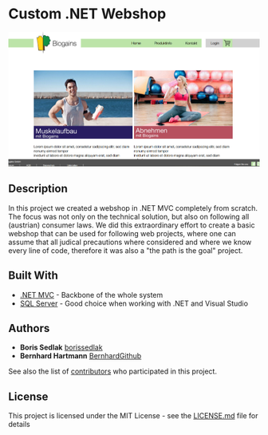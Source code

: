 # Custom .NET Webshop

![alt text](/biogains.jpg)

## Description

In this project we created a webshop in .NET MVC completely from scratch. The focus was not only on the technical solution, but 
also on following all (austrian) consumer laws. We did this extraordinary effort to create a basic webshop that can be used for 
following web projects, where one can assume that all judical precautions where considered and where we know every line of code,
therefore it was also a "the path is the goal" project.

## Built With

* [.NET MVC](https://www.asp.net/mvc) - Backbone of the whole system
* [SQL Server](https://www.microsoft.com/de-de/sql-server/sql-server-2016) - Good choice when working with .NET and Visual Studio

## Authors

* **Boris Sedlak**  [borissedlak](https://github.com/borissedlak)
* **Bernhard Hartmann**  [BernhardGithub](https://github.com/BernhardGithub)

See also the list of [contributors](https://github.com/borissedlak/webshop) who participated in this project.

## License

This project is licensed under the MIT License - see the [LICENSE.md](LICENSE.md) file for details

